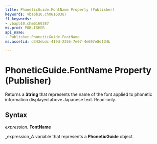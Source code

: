 ```yaml
---
title: PhoneticGuide.FontName Property (Publisher)
keywords: vbapb10.chm6160387
f1_keywords:
- vbapb10.chm6160387
ms.prod: PUBLISHER
api_name:
- Publisher.PhoneticGuide.FontName
ms.assetid: d343ebdc-419d-2256-7e07-4e697e8df34b

---
```



# PhoneticGuide.FontName Property (Publisher)

Returns a  **String** that represents the name of the font applied to phonetic information displayed above Japanese text. Read-only.


## Syntax

 _expression_. **FontName**

 _expression_A variable that represents a  **PhoneticGuide** object.


